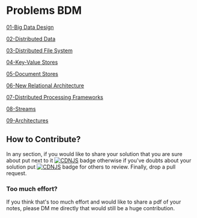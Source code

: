 # Problems BDM

[01-Big Data Design](Problems%20BDM/01-Big%20Data%20Design.md)

[02-Distributed Data](Problems%20BDM/02-Distributed%20Data.md)

[03-Distributed File System](Problems%20BDM/03-Distributed%20File%20System.md)

[04-Key-Value Stores](Problems%20BDM/04-Key-Value%20Stores.md)

[05-Document Stores](Problems%20BDM/05-Document%20Stores.md)

[06-New Relational Architecture](Problems%20BDM/06-New%20Relational%20Architecture.md)

[07-Distributed Processing Frameworks](Problems%20BDM/07-Distributed%20Processing%20Frameworks.md)

[08-Streams](Problems%20BDM/08-Streams.md)

[09-Architectures](Problems%20BDM/09-Architectures.md)


## How to Contribute?

In any section, if you would like to share your solution that you are sure about put next to it [![CDNJS](https://img.shields.io/badge/status-approved-brightgreen)](#) badge otherwise if you've doubts about your solution put [![CDNJS](https://img.shields.io/badge/status-review--pending-orange)](#) badge for others to review. Finally, drop a pull request.

### Too much effort?
If you think that's too much effort and would like to share a pdf of your notes, please DM me directly that would still be a huge contribution.

